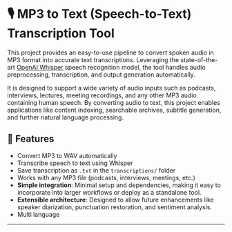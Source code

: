 # 🎙️ MP3 to Text (Speech-to-Text) Transcription Tool

This project provides an easy-to-use pipeline to convert spoken audio in MP3 format into accurate text transcriptions. Leveraging the state-of-the-art [OpenAI Whisper](https://github.com/openai/whisper) speech recognition model, the tool handles audio preprocessing, transcription, and output generation automatically.

It is designed to support a wide variety of audio inputs such as podcasts, interviews, lectures, meeting recordings, and any other MP3 audio containing human speech. By converting audio to text, this project enables applications like content indexing, searchable archives, subtitle generation, and further natural language processing.


## 📌 Features

- Convert MP3 to WAV automatically
- Transcribe speech to text using Whisper
- Save transcription as `.txt` in the `transcriptions/` folder
- Works with any MP3 file (podcasts, interviews, meetings, etc.)
- **Simple integration**: Minimal setup and dependencies, making it easy to incorporate into larger workflows or deploy as a standalone tool.
- **Extensible architecture**: Designed to allow future enhancements like speaker diarization, punctuation restoration, and sentiment analysis.
- Multi language 


---